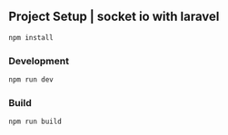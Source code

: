 ## Project Setup | socket io with laravel

```sh
npm install
```

### Development

```sh
npm run dev
```

### Build

```sh
npm run build
```
